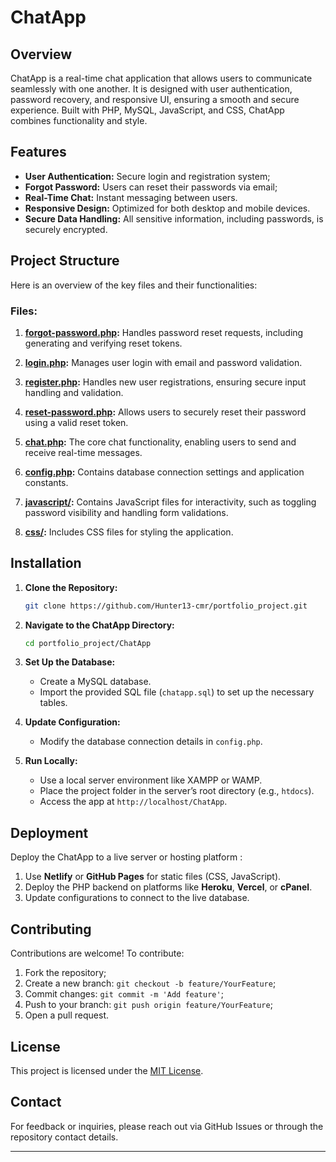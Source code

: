 # ChatApp

## Overview
ChatApp is a real-time chat application that allows users to communicate seamlessly with one another. It is designed with user authentication, password recovery, and responsive UI, ensuring a smooth and secure experience. Built with PHP, MySQL, JavaScript, and CSS, ChatApp combines functionality and style.

## Features
- **User Authentication:** Secure login and registration system;
- **Forgot Password:** Users can reset their passwords via email;
- **Real-Time Chat:** Instant messaging between users.
- **Responsive Design:** Optimized for both desktop and mobile devices.
- **Secure Data Handling:** All sensitive information, including passwords, is securely encrypted.

## Project Structure
Here is an overview of the key files and their functionalities:

### Files:
1. **[forgot-password.php](https://github.com/Hunter13-cmr/portfolio_project/blob/main/ChatApp/forgot-password.php):**
   Handles password reset requests, including generating and verifying reset tokens.

2. **[login.php](https://github.com/Hunter13-cmr/portfolio_project/blob/main/ChatApp/login.php):**
   Manages user login with email and password validation.

3. **[register.php](https://github.com/Hunter13-cmr/portfolio_project/blob/main/ChatApp/index.php):**
   Handles new user registrations, ensuring secure input handling and validation.

4. **[reset-password.php](https://github.com/Hunter13-cmr/portfolio_project/blob/main/ChatApp/reset-password.php):**
   Allows users to securely reset their password using a valid reset token.

5. **[chat.php](https://github.com/Hunter13-cmr/portfolio_project/blob/main/ChatApp/chat.php):**
   The core chat functionality, enabling users to send and receive real-time messages.

6. **[config.php](https://github.com/Hunter13-cmr/portfolio_project/blob/main/ChatApp/config.php):**
   Contains database connection settings and application constants.

7. **[javascript/](https://github.com/Hunter13-cmr/portfolio_project/tree/main/ChatApp/javascript):**
   Contains JavaScript files for interactivity, such as toggling password visibility and handling form validations.

8. **[css/](https://github.com/Hunter13-cmr/portfolio_project/tree/main/ChatApp/css):**
   Includes CSS files for styling the application.

## Installation
1. **Clone the Repository:**
   ```bash
   git clone https://github.com/Hunter13-cmr/portfolio_project.git
   ```
2. **Navigate to the ChatApp Directory:**
   ```bash
   cd portfolio_project/ChatApp
   ```
3. **Set Up the Database:**
   - Create a MySQL database.
   - Import the provided SQL file (`chatapp.sql`) to set up the necessary tables.

4. **Update Configuration:**
   - Modify the database connection details in `config.php`.

5. **Run Locally:**
   - Use a local server environment like XAMPP or WAMP.
   - Place the project folder in the server’s root directory (e.g., `htdocs`).
   - Access the app at `http://localhost/ChatApp`.

## Deployment
Deploy the ChatApp to a live server or hosting platform :
1. Use **Netlify** or **GitHub Pages** for static files (CSS, JavaScript).
2. Deploy the PHP backend on platforms like **Heroku**, **Vercel**, or **cPanel**.
3. Update configurations to connect to the live database.

## Contributing
Contributions are welcome! To contribute:
1. Fork the repository;
2. Create a new branch: `git checkout -b feature/YourFeature`;
3. Commit changes: `git commit -m 'Add feature'`;
4. Push to your branch: `git push origin feature/YourFeature`;
5. Open a pull request.

## License
This project is licensed under the [MIT License](LICENSE).

## Contact
For feedback or inquiries, please reach out via GitHub Issues or through the repository contact details.

---


